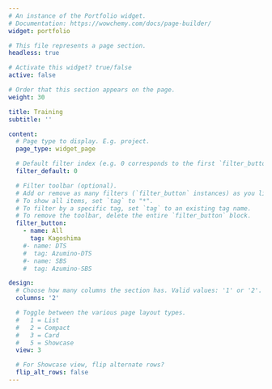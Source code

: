 ```yaml
---
# An instance of the Portfolio widget.
# Documentation: https://wowchemy.com/docs/page-builder/
widget: portfolio

# This file represents a page section.
headless: true

# Activate this widget? true/false
active: false

# Order that this section appears on the page.
weight: 30

title: Training
subtitle: ''

content:
  # Page type to display. E.g. project.
  page_type: widget_page

  # Default filter index (e.g. 0 corresponds to the first `filter_button` instance below).
  filter_default: 0

  # Filter toolbar (optional).
  # Add or remove as many filters (`filter_button` instances) as you like.
  # To show all items, set `tag` to "*".
  # To filter by a specific tag, set `tag` to an existing tag name.
  # To remove the toolbar, delete the entire `filter_button` block.
  filter_button:
    - name: All
      tag: Kagoshima
    #- name: DTS
    #  tag: Azumino-DTS
    #- name: SBS
    #  tag: Azumino-SBS

design:
  # Choose how many columns the section has. Valid values: '1' or '2'.
  columns: '2'

  # Toggle between the various page layout types.
  #   1 = List
  #   2 = Compact
  #   3 = Card
  #   5 = Showcase
  view: 3

  # For Showcase view, flip alternate rows?
  flip_alt_rows: false
---
```

